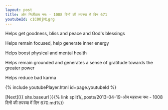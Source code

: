 ```yaml
---
layout: post
title: ओम निर्जीवाय नमः - 1008 दिनों की तपस्या में दिन 671
youtubeId: c1C00jMigrg
---
```

 
 
Helps get goodness, bliss and peace and God's blessings
 
Helps remain focused, help generate inner energy 
 
Helps boost physical and mental health 
 
Helps remain grounded and generates a sense of gratitude towards the greater power 
 
Helps reduce bad karma
 
 
 
 


{% include youtubePlayer.html id=page.youtubeId %}
 
[Next]({{ site.baseurl }}{% link  split1/_posts/2013-04-19-ओम महराध्य नमः - 1008 दिनों की तपस्या में दिन 670.md%})
 
